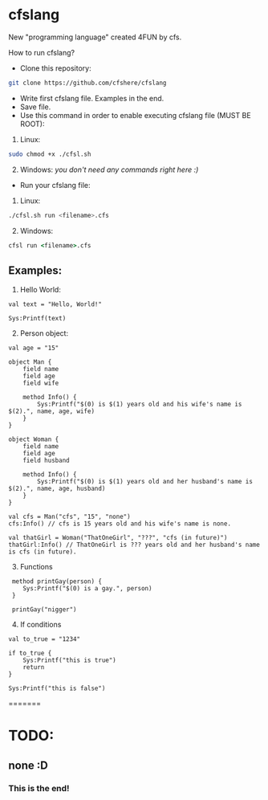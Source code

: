 
# cfslang  
  
New "programming language" created 4FUN by cfs.  
  
How to run cfslang?  
- Clone this repository:  
```bash  
git clone https://github.com/cfshere/cfslang  
```  
  
- Write first cfslang file. Examples in the end.  
- Save file.  
- Use this command in order to enable executing cfslang file (MUST BE ROOT):  
  
 1. Linux:
```bash  
sudo chmod +x ./cfsl.sh  
```  
2. Windows:
*you don't need any commands right here :)*
  
- Run your cfslang file:  
 1. Linux:
 ```sh
 ./cfsl.sh run <filename>.cfs
 ```
 2. Windows:
 ```cmd
 cfsl run <filename>.cfs
 ```

## Examples:
1. Hello World:
```
val text = "Hello, World!"

Sys:Printf(text)
```
2. Person object:
```
val age = "15"

object Man {
	field name
	field age
	field wife

	method Info() {
		Sys:Printf("$(0) is $(1) years old and his wife's name is $(2).", name, age, wife)
	}
}

object Woman {
	field name
	field age
	field husband

	method Info() {
		Sys:Printf("$(0) is $(1) years old and her husband's name is $(2).", name, age, husband)
	}
}

val cfs = Man("cfs", "15", "none")
cfs:Info() // cfs is 15 years old and his wife's name is none.

val thatGirl = Woman("ThatOneGirl", "???", "cfs (in future)")
thatGirl:Info() // ThatOneGirl is ??? years old and her husband's name is cfs (in future).
```
3.  Functions
```
 method printGay(person) {
	Sys:Printf("$(0) is a gay.", person)
 }

 printGay("nigger")
```
4. If conditions
```
val to_true = "1234"

if to_true {
	Sys:Printf("this is true")
	return 
}

Sys:Printf("this is false")
```

=======
# TODO:
none :D
---
### This is the end!
